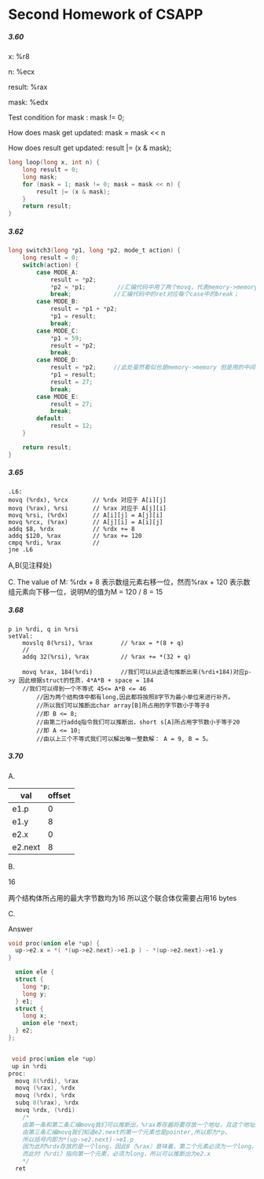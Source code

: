# Second Homework of CSAPP

##### 3.60

x: %r8

n: %ecx

result: %rax

mask: %edx

Test condition for mask :  mask != 0;

How does mask get updated: mask = mask << n

How does result get updated:  result |= (x & mask);

```c
long loop(long x, int n) {
    long result = 0;
    long mask;
    for (mask = 1; mask != 0; mask = mask << n) {
        result |= (x & mask);
    }
    return result;
}
```

##### 3.62

```c
long switch3(long *p1, long *p2, mode_t action) {
    long result = 0;
    switch(action) {
        case MODE_A:
            result = *p2;     
            *p2 = *p1;         //汇编代码中用了两个movq，代表memory->memory的mov操作需要两步
            break;            //汇编代码中的ret对应每个case中的break；
        case MODE_B:
            result = *p1 + *p2;
            *p1 = result;
            break;
        case MODE_C:
            *p1 = 59;
            result = *p2;
            break;
        case MODE_D:
            result = *p2;     //此处虽然看似也是memory->memory 但是用的中间寄存器是%rax，代表result，所以需要写成两步的c语言代码
            *p1 = result;
            result = 27;
            break;
        case MODE_E:
            result = 27;
            break;
        default:
            result = 12;
    }

    return result;
}
```

##### 3.65

```assembly
.L6:
movq (%rdx), %rcx       // %rdx 对应于 A[i][j]
movq (%rax), %rsi       // %rax 对应于 A[j][i]
movq %rsi, (%rdx)       // A[i][j] = A[j][i]
movq %rcx, (%rax)       // A[j][i] = A[i][j]
addq $8, %rdx           // %rdx += 8
addq $120, %rax         // %rax += 120
cmpq %rdi, %rax         //
jne .L6                 
```

A,B(见注释处)

C. The value of M: %rdx + 8 表示数组元素右移一位，然而%rax + 120 表示数组元素向下移一位，说明M的值为M = 120 / 8 = 15

##### 3.68

```assembly
p in %rdi, q in %rsi
setVal:
    movslq 8(%rsi), %rax        // %rax = *(8 + q)
    //
    addq 32(%rsi), %rax         // %rax += *(32 + q)

    movq %rax, 184(%rdi)        //我们可以从此语句推断出来(%rdi+184)对应p->y 因此根据struct的性质，4*A*B + space = 184
    //我们可以得到一个不等式 45<= A*B <= 46
		//因为两个结构体中都有long,因此都将按照8字节为最小单位来进行补齐。
		//所以我们可以推断出char array[B]所占用的字节数小于等于8
		//即 B <= 8;
		//由第二行addq指令我们可以推断出，short s[A]所占用字节数小于等于20
		//即 A <= 10;
		//由以上三个不等式我们可以解出唯一整数解： A = 9, B = 5。
```

##### 3.70

A.

| val     | offset |
| ------- | ------ |
| e1.p    | 0      |
| e1.y    | 8      |
| e2.x    | 0      |
| e2.next | 8      |

B.

16

两个结构体所占用的最大字节数均为16 所以这个联合体仅需要占用16 bytes

C.

Answer

```c
void proc(union ele *up) {
  up->e2.x = *( *(up->e2.next)->e1.p ) - *(up->e2.next)->e1.y
}

```



```c
  union ele {
  struct {
    long *p;
    long y;
  } e1;
  struct {
    long x;
    union ele *next;
  } e2;
};


 void proc(union ele *up)
 up in %rdi
proc:
  movq 8(%rdi), %rax
  movq (%rax), %rdx
  movq (%rdx), %rdx
  subq 8(%rax), %rdx
  movq %rdx, (%rdi)
    /* 
    由第一条和第二条汇编movq我们可以推断出，%rax寄存器将要存放一个地址，且这个地址为%rdi + 8 即为两个struct中的第二个元素。第二个元素存放地址的（指针）变量仅e2.next。所以%rax对应e2.next。
    由第三条汇编movq我们知道e2.next的第一个元素也是pointer,所以即为*p，
    所以括号内即为*(up->e2.next)->e1.p
    因为此时%rdx存放的是一个long，因此8（%rax）意味着，第二个元素必须为一个long。因此必e1.y，所以减号后面填  *(up->e2.next)->e1.y 
    而此时（%rdi）指向第一个元素，必须为long，所以可以推断出为e2.x
    */
  ret
```
